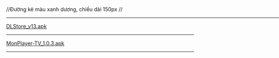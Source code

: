
<html lang="en">
<head>
  <meta charset="UTF-8">
  <meta http-equiv="X-UA-Compatible" content="IE=edge">
  <meta name="viewport" content="width=device-width, initial-scale=1.0">
  <title>092.4440444</title>
</head>
<body>
  //Đường kẻ màu xanh dương, chiều dài 150px
  //<hr color="black" width="1000px" />
  
  <a href="https://gjthub-com.github.io/DLStore_v13.apk">DLStore_v13.apk</a>
  <hr />

  <a href="https://gjthub-com.github.io/MonPlayer-TV_1.0.3.apk">MonPlayer-TV_1.0.3.apk</a>
  <hr color="black" />




</body>
</html>

